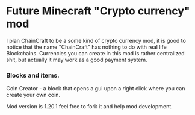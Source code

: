 # Future Minecraft "Crypto currency" mod

I plan ChainCraft to be a some kind of crypto currency mod, it is good to notice that the name "ChainCraft" has nothing to do with real life Blockchains.
Currencies you can create in this mod is rather centralized shit, but actually it may work as a good payment system.

### Blocks and items.
Coin Creator - a block that opens a gui upon a right click where you can create your own coin.

Mod version is 1.20.1 feel free to fork it and help mod development.



